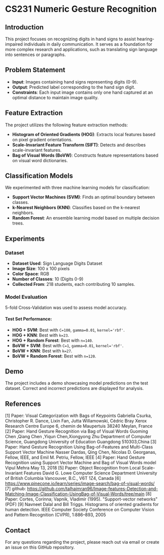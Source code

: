 # CS231 Numeric Gesture Recognition

## Introduction

This project focuses on recognizing digits in hand signs to assist hearing-impaired individuals in daily communication. It serves as a foundation for more complex research and applications, such as translating sign language into sentences or paragraphs.

## Problem Statement

- **Input**: Images containing hand signs representing digits (0-9).  
- **Output**: Predicted label corresponding to the hand sign digit.  
- **Constraints**: Each input image contains only one hand captured at an optimal distance to maintain image quality.  

## Feature Extraction

The project utilizes the following feature extraction methods:

- **Histogram of Oriented Gradients (HOG)**: Extracts local features based on pixel gradient orientations.  
- **Scale-Invariant Feature Transform (SIFT)**: Detects and describes scale-invariant features.  
- **Bag of Visual Words (BoVW)**: Constructs feature representations based on visual word dictionaries.  

## Classification Models

We experimented with three machine learning models for classification:

- **Support Vector Machines (SVM)**: Finds an optimal boundary between classes.  
- **k-Nearest Neighbors (KNN)**: Classifies based on the k-nearest neighbors.  
- **Random Forest**: An ensemble learning model based on multiple decision trees.  

## Experiments

### Dataset

- **Dataset Used**: Sign Language Digits Dataset  
- **Image Size**: 100 x 100 pixels  
- **Color Space**: RGB  
- **Number of Classes**: 10 (Digits 0-9)  
- **Collected From**: 218 students, each contributing 10 samples.  

### Model Evaluation

5-fold Cross-Validation was used to assess model accuracy.

#### Test Set Performance:

- **HOG + SVM**: Best with `C=100`, `gamma=0.01`, `kernel='rbf'`.  
- **HOG + KNN**: Best with `k=23`.  
- **HOG + Random Forest**: Best with `n=140`.  
- **BoVW + SVM**: Best with `C=1`, `gamma=0.01`, `kernel='rbf'`.  
- **BoVW + KNN**: Best with `k=27`.  
- **BoVW + Random Forest**: Best with `n=120`.  

## Demo

The project includes a demo showcasing model predictions on the test dataset. Correct and incorrect predictions are displayed for analysis.

## References

[1] Paper: Visual Categorization with Bags of Keypoints Gabriella Csurka, Christopher R. Dance,
Lixin Fan, Jutta Willamowski, Cédric Bray Xerox Research Centre Europe 6, chemin de Maupertuis 38240 Meylan, France
[2] Paper: Hand Gesture Recognition via Bag of Visual Words Guoming Chen ,Qiang Chen ,Yiqun Chen,Xiongyong Zhu
Department of Computer Science, Guangdong University of Education Guangdong 510303,China
[3] Paper: Hand Gesture Recognition Using Bag-of-Features and Multi-Class Support Vector Machine
Nasser Dardas, Qing Chen, Nicolas D. Georganas, Fellow, IEEE, and Emil M. Petriu, Fellow, IEEE
[4] Paper: Hand Gesture Recognition using Support Vector Machine and Bag of Visual Words model
Vipul Mehra May 13, 2018
[5] Paper: Object Recognition from Local Scale-Invariant Features David G. Lowe Computer Science Department
University of British Columbia Vancouver, B.C., V6T 1Z4, Canada
[6] https://www.pinecone.io/learn/series/image-search/bag-of-visual-words/
[7] github: https://github.com/talhaimran96/Image-features-Detection-and-Matching-Image-Classification-UsingBag-of-Visual-Words/tree/main
[8] Paper: Cortes, Corinna; Vapnik, Vladimir (1995). "Support-vector networks" (PDF)
[9] Navneet Dalal and Bill Triggs. Histograms of oriented gradients for human detection. IEEE Computer Society
Conference on Computer Vision and Pattern Recognition (CVPR), 1:886–893, 2005 

## Contact

For any questions regarding the project, please reach out via email or create an issue on this GitHub repository.
